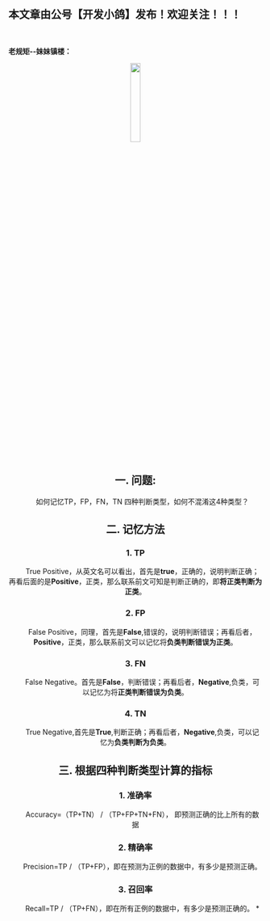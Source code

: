﻿## 本文章由公号【开发小鸽】发布！欢迎关注！！！
<br>

**老规矩--妹妹镇楼：**
<center>
<img src="https://img-blog.csdnimg.cn/20200721223424816.JPG"   width="20%">


## **一. 问题**:
&nbsp;  &nbsp;  &nbsp;  &nbsp;如何记忆TP，FP，FN，TN 四种判断类型，如何不混淆这4种类型？
## 二. 记忆方法
### 1. TP
&nbsp;  &nbsp;  &nbsp;  &nbsp;True Positive，从英文名可以看出，首先是**true**，正确的，说明判断正确；再看后面的是**Positive**，正类，那么联系前文可知是判断正确的，即**将正类判断为正类**。
### 2. FP
&nbsp;  &nbsp;  &nbsp;  &nbsp;False Positive，同理，首先是**False**,错误的，说明判断错误；再看后者，**Positive**，正类，那么联系前文可以记忆将**负类判断错误为正类**。
### 3. FN
&nbsp;  &nbsp;  &nbsp;  &nbsp;False Negative。首先是**False**，判断错误；再看后者，**Negative**,负类，可以记忆为将**正类判断错误为负类**。
### 4. TN
&nbsp;  &nbsp;  &nbsp;  &nbsp;True Negative,首先是**True**,判断正确；再看后者，**Negative**,负类，可以记忆为**负类判断为负类**。
<br>
## 三.  根据四种判断类型计算的指标

### 1. 准确率    
&nbsp;  &nbsp;  &nbsp;  &nbsp;Accuracy=（TP+TN） / （TP+FP+TN+FN）， 即预测正确的比上所有的数据

### 2. 精确率    
&nbsp;  &nbsp;  &nbsp;  &nbsp;Precision=TP / （TP+FP），即在预测为正例的数据中，有多少是预测正确。

### 3. 召回率  
  &nbsp;  &nbsp;  &nbsp;  &nbsp;Recall=TP / （TP+FN），即在所有正例的数据中，有多少是预测正确的。
*
